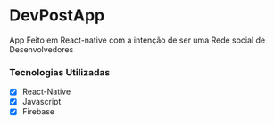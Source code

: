 # DevPostApp

App Feito em React-native com a intenção de ser uma Rede social de Desenvolvedores

### Tecnologias Utilizadas

- [x] React-Native
- [x] Javascript
- [x] Firebase
